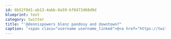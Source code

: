 ```yaml
---
id: 6b52f8d1-ab13-4abb-8a59-bf8473d68d9d
blueprint: text
category: twitter
title: "'@dennispowers blenz pandosy and downtown?"
caption: '<span class="username username_linked">@<a href="https://twitter.com/dennispowers" title="Dennis Powers">dennispowers</a></span> blenz pandosy and downtown?'
---
```

